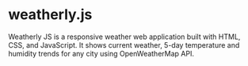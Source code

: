 # weatherly.js
Weatherly JS is a responsive weather web application built with HTML, CSS, and JavaScript. It shows current weather, 5-day temperature and humidity trends for any city using OpenWeatherMap API.
